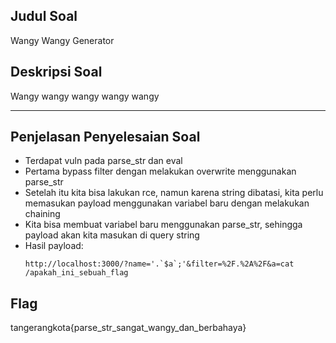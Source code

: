 ## Judul Soal
Wangy Wangy Generator

## Deskripsi Soal
Wangy wangy wangy wangy wangy <br>

---

## Penjelasan Penyelesaian Soal
- Terdapat vuln pada parse_str dan eval
- Pertama bypass filter dengan melakukan overwrite menggunakan parse_str
- Setelah itu kita bisa lakukan rce, namun karena string dibatasi, kita perlu memasukan payload menggunakan variabel baru dengan melakukan chaining
- Kita bisa membuat variabel baru menggunakan parse_str, sehingga payload akan kita masukan di query string
- Hasil payload:
  ```
  http://localhost:3000/?name='.`$a`;'&filter=%2F.%2A%2F&a=cat /apakah_ini_sebuah_flag
  ```

## Flag
tangerangkota{parse_str_sangat_wangy_dan_berbahaya}